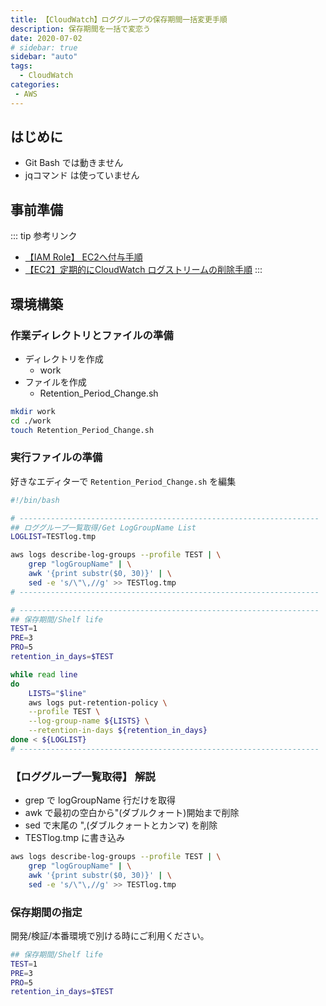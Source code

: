 ```yaml
---
title: 【CloudWatch】ロググループの保存期間一括変更手順
description: 保存期間を一括で変恋う
date: 2020-07-02
# sidebar: true
sidebar: "auto"
tags:
  - CloudWatch
categories:
 - AWS
---
```


## はじめに

- Git Bash では動きません
- jqコマンド は使っていません

## 事前準備

::: tip 参考リンク

- [【IAM Role】 EC2へ付与手順](https://tech.tabiya.dev/posts/aws/iam/iam-role-on-ec2-attach.html)
- [【EC2】定期的にCloudWatch ログストリームの削除手順](https://tech.tabiya.dev/posts/aws/iam/logstream-all-delete.html)
:::

## 環境構築

### 作業ディレクトリとファイルの準備

- ディレクトリを作成
  - work
- ファイルを作成
  - Retention_Period_Change.sh

```bash
mkdir work
cd ./work
touch Retention_Period_Change.sh
```

### 実行ファイルの準備

好きなエディターで ```Retention_Period_Change.sh``` を編集

```bash
#!/bin/bash

# -------------------------------------------------------------------
## ロググループ一覧取得/Get LogGroupName List
LOGLIST=TESTlog.tmp

aws logs describe-log-groups --profile TEST | \
    grep "logGroupName" | \
    awk '{print substr($0, 30)}' | \
    sed -e 's/\"\,//g' >> TESTlog.tmp
# -------------------------------------------------------------------

# -------------------------------------------------------------------
## 保存期間/Shelf life
TEST=1
PRE=3
PRO=5
retention_in_days=$TEST

while read line
do
    LISTS="$line"
    aws logs put-retention-policy \
    --profile TEST \
    --log-group-name ${LISTS} \
    --retention-in-days ${retention_in_days}
done < ${LOGLIST}
# -------------------------------------------------------------------
```

### 【ロググループ一覧取得】 解説

- grep で logGroupName 行だけを取得
- awk で最初の空白から"(ダブルクォート)開始まで削除
- sed で末尾の ",(ダブルクォートとカンマ) を削除
- TESTlog.tmp に書き込み

```bash
aws logs describe-log-groups --profile TEST | \
    grep "logGroupName" | \
    awk '{print substr($0, 30)}' | \
    sed -e 's/\"\,//g' >> TESTlog.tmp
```

### 保存期間の指定

開発/検証/本番環境で別ける時にご利用ください｡

```bash
## 保存期間/Shelf life
TEST=1
PRE=3
PRO=5
retention_in_days=$TEST
```
